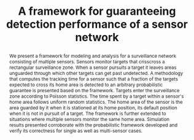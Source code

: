 ---
layout: project-page-new
title: "A framework for guaranteeing detection performance of a sensor network"
authors:
  - name: Madhava Krishna
    sup: 1
  - name: Henry Hexmoor
    sup: 2
affiliations:
  - name: IIIT Hyderabad, India
    link: https://robotics.iiit.ac.in
    sup: 1
  - name: Southern Illinois University Carbondale
    link: #
    sup: 2
permalink: /publications/2005/Krishna_A-framework-for-guaranteeing-detection-performance/
abstract: "We present a framework for modeling and analysis for a surveillance network consisting of multiple sensors. Sensors monitor targets that crisscross a rectangular surveillance zone. When a sensor pursuits a target it leaves areas unguarded through which other targets can get past undetected. A methodology that computes the tracking time for a sensor such that a fraction of the targets expected to cross its home area is detected to an arbitrary probabilistic guarantee is presented based on the framework. Targets enter the surveillance zone according to Poisson statistics. The time spent by a target within a sensor's home area follows uniform random statistics. The home area of the sensor is the area guarded by it when it is stationed at its home position, its default position when it is not in pursuit of a target. The framework is further extended to situations where multiple sensors monitor the same home area. Simulation results presented corroborate with the probabilistic framework developed and verify its correctness for single as well as multi-sensor cases."
paper: https://robotics.iiit.ac.in/uploads/Main/Publications/2005_3.pdf
# iframe: https://www.youtube.com/embed/jhjskX4FQwA

---